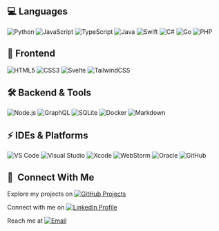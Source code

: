 <!-- <h2> 💻 &nbsp;Tech Stack</h2>
<p align="left">
<img src="https://cdn.jsdelivr.net/gh/devicons/devicon@latest/icons/html5/html5-original.svg" alt="html5" width="45" height="45"/>
<img src="https://cdn.jsdelivr.net/gh/devicons/devicon@latest/icons/css3/css3-original.svg" alt="css3" width="45" height="45"/>
<img src="https://cdn.jsdelivr.net/gh/devicons/devicon@latest/icons/javascript/javascript-original.svg" alt="javascript" width="45" height="45"/>
<img src="https://cdn.jsdelivr.net/gh/devicons/devicon@latest/icons/java/java-original.svg" alt="java" width="45" height="45"/>
<img src="https://cdn.jsdelivr.net/gh/devicons/devicon@latest/icons/go/go-original.svg" alt="golang" width="45" height="45"/>
<img src="https://cdn.jsdelivr.net/gh/devicons/devicon@latest/icons/nodejs/nodejs-original.svg" alt="nodejs" width="45" height="45"/>
<img src="https://cdn.jsdelivr.net/gh/devicons/devicon@latest/icons/svelte/svelte-original.svg" alt="svelte" width="45" height="45"/>
<img src="https://cdn.jsdelivr.net/gh/devicons/devicon@latest/icons/swift/swift-original.svg" alt="swift" width="45" height="45"/>
<img src="https://cdn.jsdelivr.net/gh/devicons/devicon@latest/icons/php/php-original.svg" alt="php" width="45" height="45"/>
<img src="https://cdn.jsdelivr.net/gh/devicons/devicon@latest/icons/csharp/csharp-original.svg" alt="csharp" width="45" height="45"/>
<img src="https://www.vectorlogo.zone/logos/tailwindcss/tailwindcss-icon.svg" alt="tailwind" width="45" height="45"/>
</p>

<h2> ⚡ &nbsp;Tools & Platforms</h2>
<p align="left">
<img src="https://cdn.jsdelivr.net/gh/devicons/devicon@latest/icons/vscode/vscode-original.svg" alt="vscode" width="45" height="45"/>
<img src="https://cdn.jsdelivr.net/gh/devicons/devicon@latest/icons/visualstudio/visualstudio-original.svg" alt="visualstudio" width="45" height="45"/>
<img src="https://cdn.jsdelivr.net/gh/devicons/devicon@latest/icons/xcode/xcode-original.svg" alt="xcode" width="45" height="45"/>
<img src="https://cdn.jsdelivr.net/gh/devicons/devicon@latest/icons/oracle/oracle-original.svg" alt="oracle" width="45" height="45"/>
<img src="https://cdn.jsdelivr.net/gh/devicons/devicon@latest/icons/github/github-original.svg" alt="github" width="45" height="45"/>
<img src="https://cdn.jsdelivr.net/gh/devicons/devicon@latest/icons/webstorm/webstorm-original.svg" alt="webstorm" width="45" height="45"/>
</p> -->
## 💻 Languages
![Python](https://img.shields.io/badge/-Python-3776AB?style=flat-square&logo=python&logoColor=white)
![JavaScript](https://img.shields.io/badge/-JavaScript-F7DF1E?style=flat-square&logo=javascript&logoColor=black)
![TypeScript](https://img.shields.io/badge/-TypeScript-007ACC?style=flat-square&logo=typescript&logoColor=white)
![Java](https://img.shields.io/badge/-Java-007396?style=flat-square&logo=java&logoColor=white)
![Swift](https://img.shields.io/badge/-Swift-FA7343?style=flat-square&logo=swift&logoColor=white)
![C#](https://img.shields.io/badge/-C%23-239120?style=flat-square&logo=c-sharp&logoColor=white)
![Go](https://img.shields.io/badge/-Go-00ADD8?style=flat-square&logo=go&logoColor=white)
![PHP](https://img.shields.io/badge/-PHP-777BB4?style=flat-square&logo=php&logoColor=white)

## 🎨 Frontend
![HTML5](https://img.shields.io/badge/-HTML5-E34F26?style=flat-square&logo=html5&logoColor=white)
![CSS3](https://img.shields.io/badge/-CSS3-1572B6?style=flat-square&logo=css3&logoColor=white)
![Svelte](https://img.shields.io/badge/-Svelte-FF3E00?style=flat-square&logo=svelte&logoColor=white)
![TailwindCSS](https://img.shields.io/badge/-TailwindCSS-38B2AC?style=flat-square&logo=tailwind-css&logoColor=white)

## 🛠 Backend & Tools
![Node.js](https://img.shields.io/badge/-Node.js-339933?style=flat-square&logo=node.js&logoColor=white)
![GraphQL](https://img.shields.io/badge/-GraphQL-E10098?style=flat-square&logo=graphql&logoColor=white)
![SQLite](https://img.shields.io/badge/-SQLite-003B57?style=flat-square&logo=sqlite&logoColor=white)
![Docker](https://img.shields.io/badge/-Docker-2496ED?style=flat-square&logo=docker&logoColor=white)
![Markdown](https://img.shields.io/badge/-Markdown-000000?style=flat-square&logo=markdown&logoColor=white)

## ⚡ IDEs & Platforms
![VS Code](https://img.shields.io/badge/-VS%20Code-007ACC?style=flat-square&logo=visual-studio-code&logoColor=white)
![Visual Studio](https://img.shields.io/badge/-Visual%20Studio-5C2D91?style=flat-square&logo=visual-studio&logoColor=white)
![Xcode](https://img.shields.io/badge/-Xcode-147EFB?style=flat-square&logo=xcode&logoColor=white)
![WebStorm](https://img.shields.io/badge/-WebStorm-000000?style=flat-square&logo=webstorm&logoColor=white)
![Oracle](https://img.shields.io/badge/-Oracle-F80000?style=flat-square&logo=oracle&logoColor=white)
![GitHub](https://img.shields.io/badge/-GitHub-181717?style=flat-square&logo=github&logoColor=white)

<h2> 🔗 &nbsp;Connect With Me</h2>
<p align="left">
Explore my projects on <a href="https://github.com/fnaser4/Projects" target="_blank"><img src="https://img.shields.io/badge/GitHub-Projects-181717?style=for-the-badge&logo=github&logoColor=white" alt="GitHub Projects" /></a>

Connect with me on <a href="https://www.linkedin.com/in/fatemanaser" target="_blank"><img src="https://img.shields.io/badge/LinkedIn-fatemanaser-0077B5?style=for-the-badge&logo=linkedin&logoColor=white" alt="LinkedIn Profile" /></a>

Reach me at <a href="mailto:fatimanas2025@gmail.com"><img src="https://img.shields.io/badge/Gmail-fatimanas2025-D14836?style=for-the-badge&logo=gmail&logoColor=white" alt="Email" /></a>
</p>

<!--
**fnaser4/fnaser4** is a ✨ _special_ ✨ repository because its `README.md` (this file) appears on your GitHub profile.

Here are some ideas to get you started:

- 🔭 I'm currently working on a web application using Node.js, Supabase and SvelteKit
- 🌱 I'm currently learning Full Stack Development at Reboot Coding Institute
- 👯 I'm looking to collaborate on innovative web development projects
- 💬 Ask me about Web Development, Java, JavaScript, and System Analysis
- 📫 How to reach me: fatimanas2025@gmail.com
- ⚡ Fun fact: I speak Arabic and English fluently with an IELTS score of 7.5!
-->
